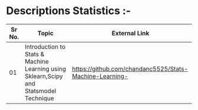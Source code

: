 # Descriptions Statistics :-

|Sr No.|Topic|External Link |
|-|-|-|
|01|Introduction to Stats & Machine Learning using Sklearn,Scipy and Statsmodel Technique |https://github.com/chandanc5525/Stats-Machine-Learning- |


